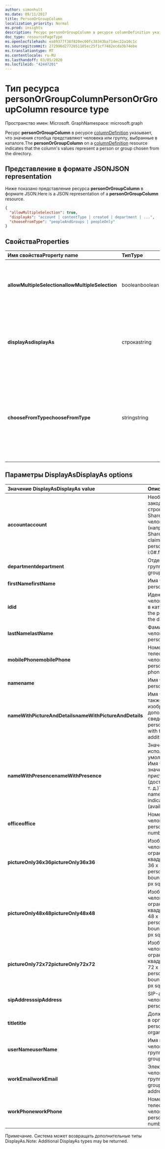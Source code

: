 ```yaml
---
author: simonhult
ms.date: 09/11/2017
title: PersonOrGroupColumn
localization_priority: Normal
ms.prod: insights
description: Ресурс personOrGroupColumn в ресурсе columnDefinition указывает, что значения столбца представляют человека или группу, выбранные в каталоге.
doc_type: resourcePageType
ms.openlocfilehash: ea89377f38f820ec00fc38343ba714ec22a10c1c
ms.sourcegitcommit: 272996d2772b51105ec25f1cf7482ecda3b74ebe
ms.translationtype: MT
ms.contentlocale: ru-RU
ms.lasthandoff: 03/05/2020
ms.locfileid: "42447201"
---
```

# <a name="personorgroupcolumn-resource-type"></a><span data-ttu-id="78f0c-103">Тип ресурса personOrGroupColumn</span><span class="sxs-lookup"><span data-stu-id="78f0c-103">PersonOrGroupColumn resource type</span></span>

<span data-ttu-id="78f0c-104">Пространство имен: Microsoft. Graph</span><span class="sxs-lookup"><span data-stu-id="78f0c-104">Namespace: microsoft.graph</span></span>

<span data-ttu-id="78f0c-105">Ресурс **personOrGroupColumn** в ресурсе [columnDefinition](columndefinition.md) указывает, что значения столбца представляют человека или группу, выбранные в каталоге.</span><span class="sxs-lookup"><span data-stu-id="78f0c-105">The **personOrGroupColumn** on a [columnDefinition](columndefinition.md) resource indicates that the column's values represent a person or group chosen from the directory.</span></span>

## <a name="json-representation"></a><span data-ttu-id="78f0c-106">Представление в формате JSON</span><span class="sxs-lookup"><span data-stu-id="78f0c-106">JSON representation</span></span>

<span data-ttu-id="78f0c-107">Ниже показано представление ресурса **personOrGroupColumn** в формате JSON.</span><span class="sxs-lookup"><span data-stu-id="78f0c-107">Here is a JSON representation of a **personOrGroupColumn** resource.</span></span>
<!-- { "blockType": "resource", "@type": "microsoft.graph.personOrGroupColumn", "@property.aka": "chooseFromType=format" } -->

```json
{
  "allowMultipleSelection": true,
  "displayAs": "account | contentType | created | department | ...",
  "chooseFromType": "peopleAndGroups | peopleOnly"
}
```

## <a name="properties"></a><span data-ttu-id="78f0c-108">Свойства</span><span class="sxs-lookup"><span data-stu-id="78f0c-108">Properties</span></span>

| <span data-ttu-id="78f0c-109">Имя свойства</span><span class="sxs-lookup"><span data-stu-id="78f0c-109">Property name</span></span>              | <span data-ttu-id="78f0c-110">Тип</span><span class="sxs-lookup"><span data-stu-id="78f0c-110">Type</span></span>    | <span data-ttu-id="78f0c-111">Описание</span><span class="sxs-lookup"><span data-stu-id="78f0c-111">Description</span></span>
|:---------------------------|:--------|:--------------------------------------
| <span data-ttu-id="78f0c-112">**allowMultipleSelection**</span><span class="sxs-lookup"><span data-stu-id="78f0c-112">**allowMultipleSelection**</span></span> | <span data-ttu-id="78f0c-113">boolean</span><span class="sxs-lookup"><span data-stu-id="78f0c-113">boolean</span></span> | <span data-ttu-id="78f0c-114">Указывает, можно ли выбрать несколько значений в источнике.</span><span class="sxs-lookup"><span data-stu-id="78f0c-114">Indicates whether multiple values can be selected from the source.</span></span>
| <span data-ttu-id="78f0c-115">**displayAs**</span><span class="sxs-lookup"><span data-stu-id="78f0c-115">**displayAs**</span></span>              | <span data-ttu-id="78f0c-116">строка</span><span class="sxs-lookup"><span data-stu-id="78f0c-116">string</span></span>  | <span data-ttu-id="78f0c-117">Указывает способ отображения сведений о выбранном человеке или группе.</span><span class="sxs-lookup"><span data-stu-id="78f0c-117">How to display the information about the person or group chosen.</span></span> <span data-ttu-id="78f0c-118">См. ниже.</span><span class="sxs-lookup"><span data-stu-id="78f0c-118">See below.</span></span>
| <span data-ttu-id="78f0c-119">**chooseFromType**</span><span class="sxs-lookup"><span data-stu-id="78f0c-119">**chooseFromType**</span></span>         | <span data-ttu-id="78f0c-120">string</span><span class="sxs-lookup"><span data-stu-id="78f0c-120">string</span></span>  | <span data-ttu-id="78f0c-121">Указывает, что можно выбирать: только людей либо людей и группы.</span><span class="sxs-lookup"><span data-stu-id="78f0c-121">Whether to allow selection of people only, or people and groups.</span></span> <span data-ttu-id="78f0c-122">Должно иметь тип `peopleAndGroups` или `peopleOnly`.</span><span class="sxs-lookup"><span data-stu-id="78f0c-122">Must be one of `peopleAndGroups` or `peopleOnly`.</span></span>

## <a name="displayas-options"></a><span data-ttu-id="78f0c-123">Параметры DisplayAs</span><span class="sxs-lookup"><span data-stu-id="78f0c-123">DisplayAs options</span></span>

| <span data-ttu-id="78f0c-124">Значение DisplayAs</span><span class="sxs-lookup"><span data-stu-id="78f0c-124">DisplayAs value</span></span>               | <span data-ttu-id="78f0c-125">Описание</span><span class="sxs-lookup"><span data-stu-id="78f0c-125">Description</span></span>
|:------------------------------|:-----------------------
| <span data-ttu-id="78f0c-126">**account**</span><span class="sxs-lookup"><span data-stu-id="78f0c-126">**account**</span></span>                   | <span data-ttu-id="78f0c-127">Необработанная закодированная строка утверждения SharePoint для человека или группы (например,</span><span class="sxs-lookup"><span data-stu-id="78f0c-127">The raw SharePoint encoded claim string for the person or group (eg.</span></span> <span data-ttu-id="78f0c-128">i:0#.f</span><span class="sxs-lookup"><span data-stu-id="78f0c-128">i:0#.f</span></span>|<span data-ttu-id="78f0c-129">membership</span><span class="sxs-lookup"><span data-stu-id="78f0c-129">membership</span></span>|<span data-ttu-id="78f0c-130">olga@contoso.com).</span><span class="sxs-lookup"><span data-stu-id="78f0c-130">jane@contoso.com).</span></span>
| <span data-ttu-id="78f0c-131">**department**</span><span class="sxs-lookup"><span data-stu-id="78f0c-131">**department**</span></span>                | <span data-ttu-id="78f0c-132">Отдел человека или группы.</span><span class="sxs-lookup"><span data-stu-id="78f0c-132">The person or group's department.</span></span>
| <span data-ttu-id="78f0c-133">**firstName**</span><span class="sxs-lookup"><span data-stu-id="78f0c-133">**firstName**</span></span>                 | <span data-ttu-id="78f0c-134">Имя человека.</span><span class="sxs-lookup"><span data-stu-id="78f0c-134">The person's first name.</span></span>
| <span data-ttu-id="78f0c-135">**id**</span><span class="sxs-lookup"><span data-stu-id="78f0c-135">**id**</span></span>                        | <span data-ttu-id="78f0c-136">Идентификатор человека или группы в каталоге.</span><span class="sxs-lookup"><span data-stu-id="78f0c-136">The id of the person or group in the directory.</span></span>
| <span data-ttu-id="78f0c-137">**lastName**</span><span class="sxs-lookup"><span data-stu-id="78f0c-137">**lastName**</span></span>                  | <span data-ttu-id="78f0c-138">Фамилия человека.</span><span class="sxs-lookup"><span data-stu-id="78f0c-138">The person's last name.</span></span>
| <span data-ttu-id="78f0c-139">**mobilePhone**</span><span class="sxs-lookup"><span data-stu-id="78f0c-139">**mobilePhone**</span></span>               | <span data-ttu-id="78f0c-140">Номер мобильного телефона человека.</span><span class="sxs-lookup"><span data-stu-id="78f0c-140">The person's mobile phone number.</span></span>
| <span data-ttu-id="78f0c-141">**name**</span><span class="sxs-lookup"><span data-stu-id="78f0c-141">**name**</span></span>                      | <span data-ttu-id="78f0c-142">Имя человека.</span><span class="sxs-lookup"><span data-stu-id="78f0c-142">The person's name.</span></span>
| <span data-ttu-id="78f0c-143">**nameWithPictureAndDetails**</span><span class="sxs-lookup"><span data-stu-id="78f0c-143">**nameWithPictureAndDetails**</span></span> | <span data-ttu-id="78f0c-144">Имя человека, а также его изображение и дополнительные сведения о нем.</span><span class="sxs-lookup"><span data-stu-id="78f0c-144">The person's name along with their picture and additional details.</span></span>
| <span data-ttu-id="78f0c-145">**nameWithPresence**</span><span class="sxs-lookup"><span data-stu-id="78f0c-145">**nameWithPresence**</span></span>          | <span data-ttu-id="78f0c-146">Значение, используемое по умолчанию.</span><span class="sxs-lookup"><span data-stu-id="78f0c-146">Default.</span></span> <span data-ttu-id="78f0c-147">Имя человека со значком индикатора присутствия (доступен, занят и т. д.)</span><span class="sxs-lookup"><span data-stu-id="78f0c-147">The person's name with a presence indicator icon (available/busy/etc.)</span></span>
| <span data-ttu-id="78f0c-148">**office**</span><span class="sxs-lookup"><span data-stu-id="78f0c-148">**office**</span></span>                    | <span data-ttu-id="78f0c-149">Номер офиса человека.</span><span class="sxs-lookup"><span data-stu-id="78f0c-149">The person's office number.</span></span>
| <span data-ttu-id="78f0c-150">**pictureOnly36x36**</span><span class="sxs-lookup"><span data-stu-id="78f0c-150">**pictureOnly36x36**</span></span>          | <span data-ttu-id="78f0c-151">Изображение человека, ограниченное квадратом размером 36 x 36 пикселей.</span><span class="sxs-lookup"><span data-stu-id="78f0c-151">The person's picture, bounded by a 36x36 px square.</span></span>
| <span data-ttu-id="78f0c-152">**pictureOnly48x48**</span><span class="sxs-lookup"><span data-stu-id="78f0c-152">**pictureOnly48x48**</span></span>          | <span data-ttu-id="78f0c-153">Изображение человека, ограниченное квадратом размером 48 x 48 пикселей.</span><span class="sxs-lookup"><span data-stu-id="78f0c-153">The person's picture, bounded by a 48x48 px square.</span></span>
| <span data-ttu-id="78f0c-154">**pictureOnly72x72**</span><span class="sxs-lookup"><span data-stu-id="78f0c-154">**pictureOnly72x72**</span></span>          | <span data-ttu-id="78f0c-155">Изображение человека, ограниченное квадратом размером 72 x 72 пикселей.</span><span class="sxs-lookup"><span data-stu-id="78f0c-155">The person's picture, bounded by a 72x72 px square.</span></span>
| <span data-ttu-id="78f0c-156">**sipAddress**</span><span class="sxs-lookup"><span data-stu-id="78f0c-156">**sipAddress**</span></span>                | <span data-ttu-id="78f0c-157">SIP-адрес человека.</span><span class="sxs-lookup"><span data-stu-id="78f0c-157">The person's sip address.</span></span>
| <span data-ttu-id="78f0c-158">**title**</span><span class="sxs-lookup"><span data-stu-id="78f0c-158">**title**</span></span>                     | <span data-ttu-id="78f0c-159">Должность человека в организации.</span><span class="sxs-lookup"><span data-stu-id="78f0c-159">The person's title in the organization.</span></span>
| <span data-ttu-id="78f0c-160">**userName**</span><span class="sxs-lookup"><span data-stu-id="78f0c-160">**userName**</span></span>                  | <span data-ttu-id="78f0c-161">Имя пользователя человека или группы.</span><span class="sxs-lookup"><span data-stu-id="78f0c-161">The person or group's user name.</span></span>
| <span data-ttu-id="78f0c-162">**workEmail**</span><span class="sxs-lookup"><span data-stu-id="78f0c-162">**workEmail**</span></span>                 | <span data-ttu-id="78f0c-163">Электронный адрес человека или группы.</span><span class="sxs-lookup"><span data-stu-id="78f0c-163">The person or group's email address.</span></span>
| <span data-ttu-id="78f0c-164">**workPhone**</span><span class="sxs-lookup"><span data-stu-id="78f0c-164">**workPhone**</span></span>                 | <span data-ttu-id="78f0c-165">Номер рабочего телефона человека.</span><span class="sxs-lookup"><span data-stu-id="78f0c-165">The person's work phone number.</span></span>

<span data-ttu-id="78f0c-166">Примечание. Система может возвращать дополнительные типы DisplayAs.</span><span class="sxs-lookup"><span data-stu-id="78f0c-166">Note: Additional DisplayAs types may be returned.</span></span>

<!-- {
  "type": "#page.annotation",
  "description": "",
  "keywords": "",
  "section": "documentation",
  "suppressions": [
    "Warning: /api-reference/v1.0/resources/personorgroupcolumn.md:
      Found potential enums in resource example that weren't defined in a table:(peopleAndGroups,peopleOnly) are in resource, but () are in table",
    "Warning: /api-reference/v1.0/resources/personorgroupcolumn.md:
      Found potential enums in resource example that weren't defined in a table:(account,contentType,created,department,...) are in resource, but () are in table"
  ],
  "tocPath": "Resources/PersonOrGroupColumn"
} -->
